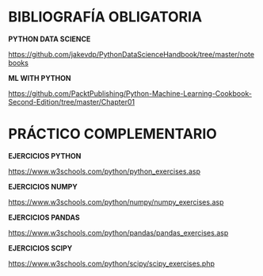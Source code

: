 # BIBLIOGRAFÍA OBLIGATORIA 

**PYTHON DATA SCIENCE**

https://github.com/jakevdp/PythonDataScienceHandbook/tree/master/notebooks



**ML WITH PYTHON**

https://github.com/PacktPublishing/Python-Machine-Learning-Cookbook-Second-Edition/tree/master/Chapter01





# PRÁCTICO COMPLEMENTARIO 

**EJERCICIOS PYTHON**

https://www.w3schools.com/python/python_exercises.asp

**EJERCICIOS NUMPY**

https://www.w3schools.com/python/numpy/numpy_exercises.asp

**EJERCICIOS PANDAS**

https://www.w3schools.com/python/pandas/pandas_exercises.asp

**EJERCICIOS SCIPY**

https://www.w3schools.com/python/scipy/scipy_exercises.php
